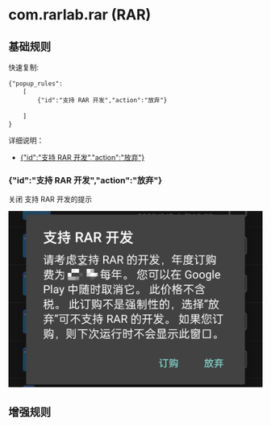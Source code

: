 # com.rarlab.rar (RAR)

## 基础规则

快速复制:

```
{"popup_rules":
    [
        {"id":"支持 RAR 开发","action":"放弃"}

    ]
}
```

详细说明：

- [{"id":"支持 RAR 开发","action":"放弃"}](#id支持_RAR_开发action放弃)

### {"id":"支持 RAR 开发","action":"放弃"}

关闭 支持 RAR 开发的提示

![](./assets/rar_support.jpg)

## 增强规则
